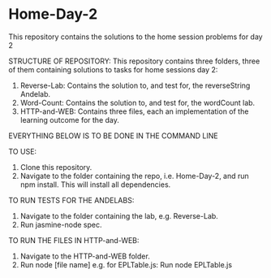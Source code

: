 # Home-Day-2
This repository contains the solutions to the home session problems for day 2

STRUCTURE OF REPOSITORY:
This repository contains three folders, three of them containing solutions to tasks for home sessions day 2:
   1. Reverse-Lab: Contains the solution to, and test for, the reverseString Andelab.
   2. Word-Count: Contains the solution to, and test for, the wordCount lab.
   3. HTTP-and-WEB: Contains three files, each an implementation of the learning outcome for the day.

EVERYTHING BELOW IS TO BE DONE IN THE COMMAND LINE

  TO USE:

  1. Clone this repository.
  2. Navigate to the folder containing the repo, i.e. Home-Day-2, and run npm install. This will install all dependencies.

  TO RUN TESTS FOR THE ANDELABS:

  1. Navigate to the folder containing the lab, e.g. Reverse-Lab.
  2. Run jasmine-node spec.

  TO RUN THE FILES IN HTTP-and-WEB:

  1. Navigate to the HTTP-and-WEB folder.
  2. Run node [file name] e.g. for EPLTable.js: Run node EPLTable.js
